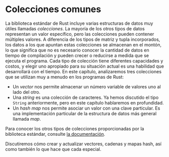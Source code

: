 # Colecciones comunes

La biblioteca estándar de Rust incluye varias estructuras de datos muy útiles llamadas *colecciones*. La mayoría de los
otros tipos de datos representan un valor específico, pero las colecciones pueden contener múltiples valores. 
A diferencia de los tipos de matriz y tupla incorporados, los datos a los que apuntan estas colecciones se almacenan 
en el montón, lo que significa que no es necesario conocer la cantidad de datos en tiempo de compilación y pueden crecer
o reducirse a medida que se ejecuta el programa. Cada tipo de colección tiene diferentes capacidades y costos, y elegir 
uno apropiado para su situación actual es una habilidad que desarrollará con el tiempo. En este capítulo, analizaremos 
tres colecciones que se utilizan muy a menudo en los programas de Rust:

* Un *vector* nos permite almacenar un número variable de valores uno al lado del otro.
* Una *string* es una colección de caracteres. Ya hemos discutido el tipo `String` anteriormente, pero en este capítulo
hablaremos en profundidad.
* Un *hash map* nos permite asociar un valor con una clave particular. Es una implementación particular de la estructura
de datos más general llamada *map*.

Para conocer los otros tipos de colecciones proporcionadas por la biblioteca estándar, consulte
[la documentación][collections].

[collections]: ../../std/collections/index.html

Discutiremos cómo crear y actualizar vectores, cadenas y mapas hash, así como también lo que hace que cada especial.
